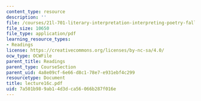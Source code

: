 ```yaml
---
content_type: resource
description: ''
file: /courses/21l-701-literary-interpretation-interpreting-poetry-fall-2003/7a501b989ab14d3dca56066b287f016e_lecture16c.pdf
file_size: 10650
file_type: application/pdf
learning_resource_types:
- Readings
license: https://creativecommons.org/licenses/by-nc-sa/4.0/
ocw_type: OCWFile
parent_title: Readings
parent_type: CourseSection
parent_uid: 4a8e09cf-6e66-d8c1-78e7-e931ebf4c299
resourcetype: Document
title: lecture16c.pdf
uid: 7a501b98-9ab1-4d3d-ca56-066b287f016e
---
```

